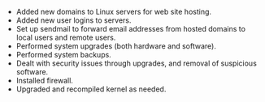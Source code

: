 * Added new domains to Linux servers for web site hosting.
* Added new user logins to servers.
* Set up sendmail to forward email addresses from hosted domains to local users and remote users.
* Performed system upgrades (both hardware and software).
* Performed system backups.
* Dealt with security issues through upgrades, and removal of suspicious software.
* Installed firewall.
* Upgraded and recompiled kernel as needed.
